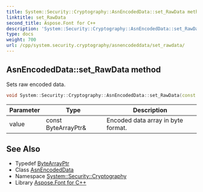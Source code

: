 ```yaml
---
title: System::Security::Cryptography::AsnEncodedData::set_RawData method
linktitle: set_RawData
second_title: Aspose.Font for C++
description: 'System::Security::Cryptography::AsnEncodedData::set_RawData method. Sets raw encoded data in C++.'
type: docs
weight: 700
url: /cpp/system.security.cryptography/asnencodeddata/set_rawdata/
---
```

## AsnEncodedData::set_RawData method


Sets raw encoded data.

```cpp
void System::Security::Cryptography::AsnEncodedData::set_RawData(const ByteArrayPtr &value)
```


| Parameter | Type | Description |
| --- | --- | --- |
| value | const ByteArrayPtr\& | Encoded data array in byte format. |

## See Also

* Typedef [ByteArrayPtr](../../../system/bytearrayptr/)
* Class [AsnEncodedData](../)
* Namespace [System::Security::Cryptography](../../)
* Library [Aspose.Font for C++](../../../)
